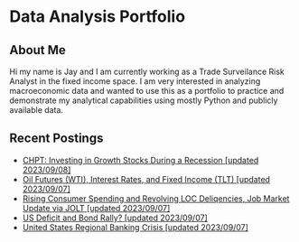 # Data Analysis Portfolio
## About Me
Hi my name is Jay and I am currently working as a Trade Surveilance Risk Analyst in the fixed income space. 
I am very interested in analyzing macroeconomic data and wanted to use this as a portfolio to practice and demonstrate my analytical capabilities using mostly Python and publicly available data.

## Recent Postings
- [CHPT: Investing in Growth Stocks During a Recession [updated 2023/09/08]](https://github.com/ki14jaeh/Data-Analysis-Portfolio/tree/main/20230908)
- [Oil Futures (WTI), Interest Rates, and Fixed Income (TLT) [updated 2023/09/07]](https://github.com/ki14jaeh/Data-Analysis-Portfolio/tree/main/20230907)
- [Rising Consumer Spending and Revolving LOC Deliqencies, Job Market Update via JOLT [updated 2023/09/07]](https://github.com/ki14jaeh/Data-Analysis-Portfolio/tree/main/20230906)
- [US Deficit and Bond Rally? [updated 2023/09/07]](https://github.com/ki14jaeh/Data-Analysis-Portfolio/tree/main/20230715)
- [United States Regional Banking Crisis [updated 2023/09/07]](https://github.com/ki14jaeh/Data-Analysis-Portfolio/tree/main/20220201)
